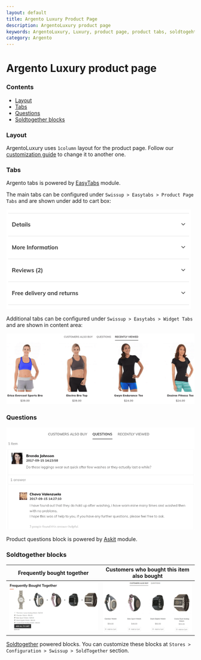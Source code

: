 ```yaml
---
layout: default
title: Argento Luxury Product Page
description: ArgentoLuxury product page
keywords: ArgentoLuxury, Luxury, product page, product tabs, soldtogehter, product questions
category: Argento
---
```


# Argento Luxury product page

### Contents

 -  [Layout](#layout)
 -  [Tabs](#tabs)
 -  [Questions](#questions)
 -  [Soldtogether blocks](#soldtogether-blocks)

### Layout

ArgentoLuxury uses `1column` layout for the product page.
Follow our [customization guide](/m2/argento/customization/change-page-layout/)
to change it to another one.

### Tabs

Argento tabs is powered by [EasyTabs](/m2/extensions/easytabs/) module.

The main tabs can be configured under `Swissup > Easytabs > Product Page Tabs`
and are shown under add to cart box:

![Main Tabs](/images/m2/argento/luxury/product-page/main-tabs.png)

Additional tabs can be configured under `Swissup > Easytabs > Widget Tabs` and
are shown in content area:

![Additional Tabs](/images/m2/argento/luxury/product-page/additional-tabs.png)

### Questions

![Questions](/images/m2/argento/luxury/product-page/questions.png)

Product questions block is powered by [Askit](/m2/extensions/askit/) module.

### Soldtogether blocks

Frequently bought together | Customers who bought this item also bought
---------------------------|-------------------------------------------
![Frequently bought together](/images/m2/argento/luxury/product-page/soldtogether-orders.png) | ![Customers who bought this item also ](/images/m2/argento/luxury/product-page/soldtogether-customers.png)

[Soldtogether](/m2/extensions/soldtogether/) powered blocks.
You can customize these blocks
at `Stores > Configuration > Swissup > SoldTogether` section.
